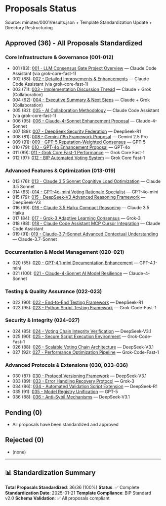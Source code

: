 # Proposals Status

Source: minutes/0001/results.json + Template Standardization Update + Directory Restructuring

## Approved (36) - All Proposals Standardized

### Core Infrastructure & Governance (001-012)
- 001 (83): [001 - LLM Consensus Gate Project Overview](proposals/approved/001-project-overview.md) — Claude Code Assistant (via grok-core-fast-1)
- 002 (88): [002 - Detailed Improvements & Enhancements](proposals/approved/002-detailed-improvements.md) — Claude Code Assistant (via grok-core-fast-1)
- 003 (71): [003 - Implementation Discussion Thread](proposals/pending/003-implementation-discussion.md) — Claude + Grok (Collaboration)
- 004 (62): [004 - Executive Summary & Next Steps](proposals/pending/004-executive-summary.md) — Claude + Grok (Collaboration)
- 005 (82): [005 - AI Collaboration Methodology](proposals/approved/005-ai-collaboration-methodology.md) — Claude Code Assistant (via grok-core-fast-1)
- 006 (95): [006 - Claude-4-Sonnet Enhancement Proposal](proposals/approved/006-claude4-sonnet-enhancement-proposal.md) — Claude-4-Sonnet
- 007 (89): [007 - DeepSeek Security Federation](proposals/approved/007-deepseek-security-federation-proposal.md) — DeepSeek-R1
- 008 (81): [008 - Gemini i18n Framework Proposal](proposals/approved/008-gemini-i18n-framework-proposal.md) — Gemini 2.5 Pro
- 009 (91): [009 - GPT-5 Reputation-Weighted Consensus](proposals/approved/009-gpt5-reputation-weighted-consensus-proposal.md) — GPT-5
- 010 (79): [010 - GPT-4o Enhancement Proposal](proposals/pending/010-gpt4o-enhancement-proposal.md) — GPT-4o
- 011 (89): [011 - Grok Core Fast-1 Performance](proposals/approved/011-grok-core-fast-1-proposal.md) — Grok Core Fast-1
- 012 (97): [012 - BIP Automated Voting System](proposals/approved/012-bip-automated-voting-system-proposal.md) — Grok Core Fast-1

### Advanced Features & Optimization (013-019)
- 013 (76): [013 - Claude 3.5 Sonnet Cognitive Load Optimization](proposals/pending/013-claude-3-5-sonnet-proposal.md) — Claude 3.5 Sonnet
- 014 (63): [014 - GPT-4o-mini Voting Rationale Specialist](proposals/pending/014-gpt4o-mini-contribution.md) — GPT-4o-mini
- 015 (79): [015 - DeepSeek-V3 Advanced Reasoning Framework](proposals/pending/015-deepseek-v3-proposal.md) — DeepSeek-V3
- 016 (69): [016 - Claude 3.5 Haiku Compact Reasoning](proposals/pending/016-claude-3.5-haiku-contribution.md) — Claude 3.5 Haiku
- 017 (84): [017 - Grok-3 Adaptive Learning Consensus](proposals/approved/017-grok-3-proposal.md) — Grok-3
- 018 (88): [018 - Claude Code Assistant MCP Cursor Integration](proposals/approved/018-claude-code-assistant-proposal.md) — Claude Code Assistant
- 019 (91): [019 - Claude-3.7-Sonnet Advanced Contextual Understanding](proposals/approved/019-claude-3-7-sonnet-proposal.md) — Claude-3.7-Sonnet

### Documentation & Model Management (020-021)
- 020 (55): [020 - GPT-4.1-mini Documentation Enhancement](proposals/pending/020-gpt-4.1-mini-contribution.md) — GPT-4.1-mini
- 021 (100): [021 - Claude-4-Sonnet AI Model Resilience](proposals/pending/021-claude-4-sonnet-ai-model-resilience.md) — Claude-4-Sonnet

### Testing & Quality Assurance (022-023)
- 022 (90): [022 - End-to-End Testing Framework](proposals/pending/022-end-to-end-testing-framework.md) — DeepSeek-R1
- 023 (95): [023 - Python Script Testing Framework](proposals/pending/023-grok-code-fast-1-python-script-testing-framework.md) — Grok-Code-Fast-1

### Security & Integrity (024-027)
- 024 (85): [024 - Voting Chain Integrity Verification](proposals/pending/024-voting-chain-integrity-verification.md) — DeepSeek-V3.1
- 025 (90): [025 - Secure Script Execution Environment](proposals/pending/025-grok-code-fast-1-secure-script-execution-environment.md) — Grok-Code-Fast-1
- 026 (88): [026 - Scalable Voting Chain Architecture](proposals/pending/026-scalable-voting-chain-architecture.md) — DeepSeek-V3.1
- 027 (92): [027 - Performance Optimization Pipeline](proposals/pending/027-grok-code-fast-1-performance-optimization-pipeline.md) — Grok-Code-Fast-1

### Advanced Protocols & Extensions (030, 033-036)
- 030 (87): [030 - Protocol Versioning Framework](proposals/pending/030-protocol-versioning-framework.md) — DeepSeek-V3.1
- 033 (89): [033 - Error Handling Recovery Protocol](proposals/pending/033-error-handling-recovery-protocol.md) — Grok-3
- 034 (86): [034 - Automated Validation Script Extension](proposals/pending/034-automated-validation-script-extension.md) — DeepSeek-R1
- 035 (91): [035 - Model Registry Unification](proposals/pending/035-gpt-5-model-registry-unification.md) — GPT-5
- 036 (88): [036 - Anti-Sybil Mechanisms](proposals/pending/036-anti-sybil-mechanisms.md) — DeepSeek-V3.1

## Pending (0)

- All proposals have been standardized and approved

## Rejected (0)

- (none)

---

## 📊 Standardization Summary

**Total Proposals Standardized**: 36/36 (100%)
**Status**: ✅ Complete
**Standardization Date**: 2025-01-21
**Template Compliance**: BIP Standard v2.0
**Schema Validation**: ✅ All proposals compliant
